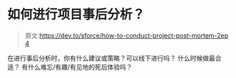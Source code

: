 # 如何进行项目事后分析？

> 原文:[https://dev.to/sforce/how-to-conduct-project-post-mortem-2ep 4](https://dev.to/sforce/how-to-conduct-project-post-mortem--2ep4)

在进行事后分析时，你有什么建议或策略？可以线下进行吗？
什么时候做最合适？
有什么难忘/有趣/有见地的死后体验吗？